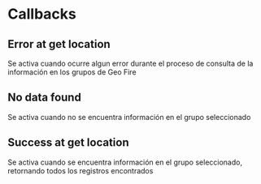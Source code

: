 # Callbacks

## Error at get location

Se activa cuando ocurre algun error durante el proceso de consulta de la información en los grupos de Geo Fire

## No data found

Se activa cuando no se encuentra información en el grupo seleccionado

## Success at get location

Se activa cuando se encuentra información en el grupo seleccionado, retornando todos los registros encontrados

